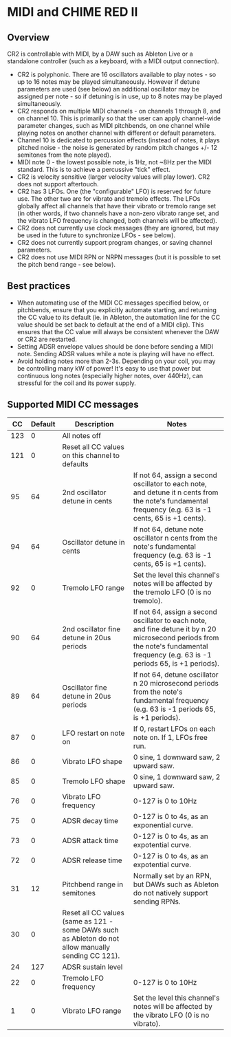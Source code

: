 # MIDI and CHIME RED II

## Overview

CR2 is controllable with MIDI, by a DAW such as Ableton Live or a standalone controller (such as a keyboard, with a MIDI output connection).

* CR2 is polyphonic. There are 16 oscillators available to play notes - so up to 16 notes may be played simultaneously. However if detune parameters are used (see below) an additional oscillator may be assigned per note - so if detuning is in use, up to 8 notes may be played simultaneously.
* CR2 responds on multiple MIDI channels - on channels 1 through 8, and on channel 10. This is primarily so that the user can apply channel-wide parameter changes, such as MIDI pitchbends, on one channel while playing notes on another channel with different or default parameters.
* Channel 10 is dedicated to percussion effects (instead of notes, it plays pitched noise - the noise is generated by random pitch changes +/- 12 semitones from the note played).
* MIDI note 0 - the lowest possible note, is 1Hz, not ~8Hz per the MIDI standard. This is to achieve a percussive "tick" effect.
* CR2 is velocity sensitive (larger velocity values will play lower). CR2 does not support aftertouch.
* CR2 has 3 LFOs. One (the "configurable" LFO) is reserved for future use. The other two are for vibrato and tremolo effects. The LFOs globally affect all channels that have their vibrato or tremolo range set (in other words, if two channels have a non-zero vibrato range set, and the vibrato LFO frequency is changed, both channels will be affected).
* CR2 does not currently use clock messages (they are ignored, but may be used in the future to synchronize LFOs - see below).
* CR2 does not currently support program changes, or saving channel parameters.
* CR2 does not use MIDI RPN or NRPN messages (but it is possible to set the pitch bend range - see below).

## Best practices

* When automating use of the MIDI CC messages specified below, or pitchbends, ensure that you explicitly automate starting, and returning the CC value to its default (ie. in Ableton, the automation line for the CC value should be set back to default at the end of a MIDI clip). This ensures that the CC value will always be consistent whenever the DAW or CR2 are restarted.
* Setting ADSR envelope values should be done before sending a MIDI note. Sending ADSR values while a note is playing will have no effect.
* Avoid holding notes more than 2-3s. Depending on your coil, you may be controlling many kW of power! It's easy to use that power but continuous long notes (especially higher notes, over 440Hz), can stressful for the coil and its power supply.


## Supported MIDI CC messages

| CC  | Default | Description | Notes
| --- | --- | --- | ---
|123|0|All notes off|
|121|0|Reset all CC values on this channel to defaults|
|95|64|2nd oscillator detune in cents|If not 64, assign a second oscillator to each note, and detune it n cents from the note's fundamental frequency (e.g. 63 is -1 cents, 65 is +1 cents).
|94|64|Oscillator detune in cents|If not 64, detune note oscillator n cents from the note's fundamental frequency (e.g. 63 is -1 cents, 65 is +1 cents).
|92|0|Tremolo LFO range|Set the level this channel's notes will be affected by the tremolo LFO (0 is no tremolo).
|90|64|2nd oscillator fine detune in 20us periods|If not 64, assign a second oscillator to each note, and fine detune it by n 20 microsecond periods from the note's fundamental frequency (e.g. 63 is -1 periods 65, is +1 periods).
|89|64|Oscillator fine detune in 20us periods|If not 64, detune oscillator n 20 microsecond periods from the note's fundamental frequency (e.g. 63 is -1 periods 65, is +1 periods).
|87|0|LFO restart on note on|If 0, restart LFOs on each note on. If 1, LFOs free run.
|86|0|Vibrato LFO shape| 0 sine, 1 downward saw, 2 upward saw.
|85|0|Tremolo LFO shape| 0 sine, 1 downward saw, 2 upward saw.
|76|0|Vibrato LFO frequency| 0-127 is 0 to 10Hz
|75|0|ADSR decay time| 0-127 is 0 to 4s, as an exponential curve.
|73|0|ADSR attack time| 0-127 is 0 to 4s, as an expotential curve.
|72|0|ADSR release time| 0-127 is 0 to 4s, as an expotential curve.
|31|12|Pitchbend range in semitones| Normally set by an RPN, but DAWs such as Ableton do not natively support sending RPNs.
|30|0|Reset all CC values (same as 121 - some DAWs such as Ableton do not allow manually sending CC 121).
|24|127|ADSR sustain level|
|22|0|Tremolo LFO frequency| 0-127 is 0 to 10Hz
|1|0|Vibrato LFO range|Set the level this channel's notes will be affected by the vibrato LFO (0 is no vibrato).






